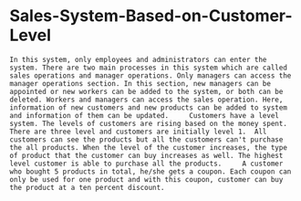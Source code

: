 # Sales-System-Based-on-Customer-Level
    In this system, only employees and administrators can enter the system. There are two main processes in this system which are called sales operations and manager operations. Only managers can access the manager operations section. In this section, new managers can be appointed or new workers can be added to the system, or both can be deleted. Workers and managers can access the sales operation. Here, information of new customers and new products can be added to system and information of them can be updated.     Customers have a level system. The levels of customers are rising based on the money spent.  There are three level and customers are initially level 1.  All customers can see the products but all the customers can't purchase the all products. When the level of the customer increases, the type of product that the customer can buy increases as well. The highest level customer is able to purchase all the products.     A customer who bought 5 products in total, he/she gets a coupon. Each coupon can only be used for one product and with this coupon, customer can buy the product at a ten percent discount.
